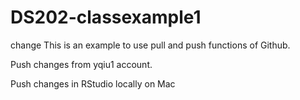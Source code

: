 # DS202-classexample1

change
This is an example to use pull and push functions of Github.

Push changes from yqiu1 account.

Push changes in RStudio locally on Mac
